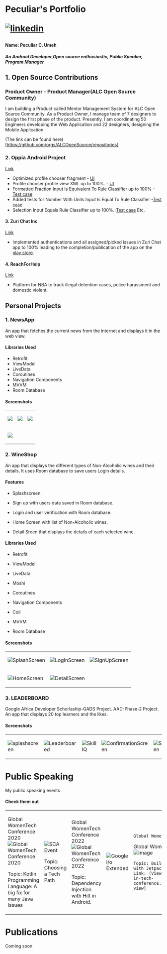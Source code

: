 # Peculiar's Portfolio  <p> <a href="https://www.linkedin.com/in/peculiar-c-umeh"><img src="https://img.icons8.com/color/50/000000/linkedin.png" alt="linkedin"/></a> <p>

#### Name: Peculiar C. Umeh

##### An Android Developer,Open source enthusiastic, Public Speaker, Program Manager

## 1. Open Source Contributions

### Product Owner - Product Manager(ALC Open Source Community)

I am building a Product called Mentor Management System for ALC Open Source Community.
As a Product Owner, I manage team of 7 designers to design the first phase of the product.
Presently, I am coordinating 50 Engineers developing the Web Application and 22 designers, designing the Mobile Application.

(The link can be found here)\[https://github.com/orgs/ALCOpenSource/repositories]

### 2. Oppia Android Project

[Link](https://github.com/oppia/oppia-android)

*   Optimized profile chooser fragment - [UI](https://github.com/oppia/oppia-android/pull/1997)
*   Profile chooser profile view XML up to 100%. - [UI](https://github.com/oppia/oppia-android/pull/2100)
*   Formatted Fraction Input Is Equivalent To Rule Classifier up to 100% -[Test case](https://github.com/oppia/oppia-android/pull/2024)
*   Added tests for Number With Units Input Is Equal To Rule Classifier -[Test case](https://github.com/oppia/oppia-android/pull/2152)
*   Selection Input Equals Rule Classifier up to 100%.-[Test case](https://github.com/oppia/oppia-android/pull/2144) Etc.

#### 3. Zuri Chat Inc

[Link](https://github.com/zurichat/zc_app_android)

*   Implemented authentications and all assigned/picked issues in Zuri Chat app to 100%
    leading to the completion/publication of the app on the [play store](https://play.google.com/store/apps/details?id=com.zurichat.app).

#### 4. ReachForHelp

[Link](https://github.com/ksinnovationhub/teamsdn)

*   Platform for NBA to track illegal detention cases,
    police harassment  and domestic violent.

## Personal Projects

### 1. NewsApp

An app that fetches the current news from the internet and displays it in the web view.

#### Libraries Used

*   Retrofit
*   ViewModel
*   LiveData
*   Coroutines
*   Navigation Components
*   MVVM
*   Room Database

#### Screenshots

<table>
  <tr>
  <td>

![](https://github.com/peculiaruc/NewsApp/blob/master/app/screenshot/device-2022-01-07-001732.png)

  </td>

  <td>

![](https://github.com/peculiaruc/NewsApp/blob/master/app/screenshot/device-2022-01-07-001844.png)

  </td>

  <td>

![](https://github.com/peculiaruc/NewsApp/blob/master/app/screenshot/device-2022-01-07-001951.png)

  </td>
  </tr>

   <tr>

 <td>

![](https://github.com/peculiaruc/NewsApp/blob/master/app/screenshot/device-2022-01-07-002043.png)

 </td>

 </tr>
</table>

### 2. WineShop

An app that displays the different types of Non-Alcoholic wines and their details. It uses Room database to
save users Login details.

#### Features

*   Splashscreen.

*   Sign up with users data saved in Room database.

*   Login and user verification with Room database.

*   Home Screen with list of Non-Alcoholic wines.

*   Detail Sreen that displays the details of each selected wine.

#### Libraries Used

*   Retrofit

*   ViewModel

*   LiveData

*   Moshi

*   Coroutines

*   Navigation Components

*   Coil

*   MVVM

*   Room Database

#### Screenshots

 <table>

   <tr>
   <td>

![SplashScreen](https://github.com/peculiaruc/WineShop/blob/master/screenshops/device-2021-06-18-034518.png)

   </td>

   <td>

![LogInScreen](https://github.com/peculiaruc/WineShop/blob/master/screenshops/device-2021-06-18-034550.png)

   </td>

   <td>

![SignUpScreen](https://github.com/peculiaruc/WineShop/blob/master/screenshops/device-2021-06-18-034908.png)

   </td>
   </tr>

  <td>

![HomeScreen](https://github.com/peculiaruc/WineShop/blob/master/screenshops/device-2021-05-30-023821.png)

  </td>

   <td>

![DetailScreen](https://github.com/peculiaruc/WineShop/blob/master/screenshops/device-2021-05-30-024334.png)

  </td>

  </tr>
 </table>

### 3. LEADERBOARD

Google Africa Developer Schorlaship-GADS Project.
AAD-Phase-2 Project. An app that displays 20 top learners and the likes.

#### Screenshots

<table>
<tr> 
<td>

![splashscreen](https://github.com/peculiaruc/LEADERBOARD/blob/master/app/screenshots/splashscreen.png)

</td>
<td>

![Leaderboared](https://github.com/peculiaruc/LEADERBOARD/blob/master/app/screenshots/LearningLeaders.png)

</td>
<td>

![SkillIQ](https://github.com/peculiaruc/LEADERBOARD/blob/master/app/screenshots/SkillIQ.png)

</td>
<td>

![ConfirmationScreen](https://github.com/peculiaruc/LEADERBOARD/blob/master/app/screenshots/submitScreen.png)

</td>
<td>

![SubmitScren](https://github.com/peculiaruc/LEADERBOARD/blob/master/app/screenshots/confirmation.png)

</td>
<td>

![SuccesssfulSubmission](https://github.com/peculiaruc/LEADERBOARD/blob/master/app/screenshots/successfulSubmission.png)

</td>
</tr>
</table>

# Public Speaking

My public speaking events

#### Check them out

<table>
<tr> 
<td>

Global WomenTech Conference 2020
![Global WomenTech Conference 2020](https://github.com/peculiaruc/peculiaruc.github.io/blob/main/screenshots/womentech%201.png)

Topic: Kotlin Programming Language: A big fix for many Java Issues

</td>
<td>

![SCA Event](https://github.com/peculiaruc/peculiaruc.github.io/blob/main/screenshots/Asaba%20SCA.jpeg)

Topic: Choosing a Tech Path

</td>
<td>

Global WomenTech Conference 2022
![Global WomenTech Conference 2022](https://github.com/peculiaruc/peculiaruc.github.io/blob/main/screenshots/WomenTech.png)

Topic: Dependency Injection with Hilt in Android.

</td>

<td>

![Google i/o Extended](https://github.com/peculiaruc/peculiaruc.github.io/blob/main/screenshots/io.jpeg)

</td>

  <td>

    Global WomenTech Conference 2023

Global WomenTech Conference 2023
![image](https://github.com/peculiaruc/peculiaruc.github.io/assets/35475543/4cc5dc5c-d60a-40c7-b271-2f5e13b8bafd)

    Topic: Building Android Applications with Jetpack Compose
    Link: (View the session)[https://women-in-tech-conference.vfairs.com/en/hall#exterior-view]

</td>

</tr>
</table>

# Publications

Coming soon
